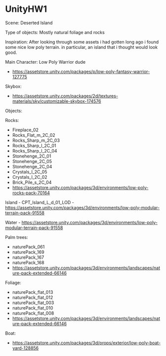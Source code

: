 # UnityHW1

Scene: Deserted Island

Type of objects: Mostly natural foliage and rocks

Inspiration: After looking through some assets i had gotten long ago i found some nice low poly terrain. in particular, an island that i thought would look good.

Main Character: Low Poly Warrior dude
- https://assetstore.unity.com/packages/p/low-poly-fantasy-warrior-127775 

Skybox:
- https://assetstore.unity.com/packages/2d/textures-materials/sky/customizable-skybox-174576

Objects:

Rocks:
- Fireplace_02
- Rocks_Flat_m_2C_02
- Rocks_Sharp_m_2C_03
- Rocks_Sharp_l_2C_01
- Rocks_Sharp_l_2C_04
- Stonehenge_2C_01
- Stonehenge_2C_05
- Stonehenge_2C_04
- Crystals_l_2C_05
- Crystals_l_2C_02
- Brick_Pile_s_2C_04
- https://assetstore.unity.com/packages/3d/environments/low-poly-rocks-pack-70164

Island - CPT_Island_L_d_01_LOD - https://assetstore.unity.com/packages/3d/environments/low-poly-modular-terrain-pack-91558

Water - https://assetstore.unity.com/packages/3d/environments/low-poly-modular-terrain-pack-91558

Palm trees:
- naturePack_061
- naturePack_169
- naturePack_167
- naturePack_168
- https://assetstore.unity.com/packages/3d/environments/landscapes/nature-pack-extended-66146

Foliage:
- naturePack_flat_013
- naturePack_flat_012
- naturePack_flat_003
- naturePack_flat_010
- naturePack_flat_008
- https://assetstore.unity.com/packages/3d/environments/landscapes/nature-pack-extended-66146

Boat:
- https://assetstore.unity.com/packages/3d/props/exterior/low-poly-boat-yard-128856
